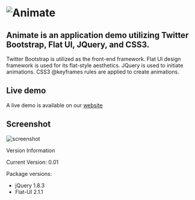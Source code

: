 # ![Animate](https://raw.github.com/andyfrith/Animate/master/media/Animate.png)

## Animate is an application demo utilizing Twitter Bootstrap, Flat UI, JQuery, and CSS3.

Twitter Bootstrap is utilized as the front-end framework. Flat UI design framework is used for its flat-style aesthetics. JQuery is used to initiate animations. CSS3 @keyframes rules are applied to create animations.
## Live demo

A live demo is available on our [website](http://demo.goodapplemedia.com/AppleCSS3Animate.html)

## Screenshot

![screenshot](https://raw.github.com/andyfrith/Animate/master/media/AnimateScreenshot.png)

Version Information

Current Version: 0.01

Package versions:

- jQuery 1.8.3
- Flat-UI 2.1.1
